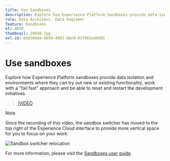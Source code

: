 ```yaml
---
title: Use Sandboxes
description: Explore how Experience Platform Sandboxes provide data isolation and environments where they can try out new or existing functionality, work with a 'fail fast' approach and be able to reset and restart the development initiatives.
role: Data Architect, Data Engineer
feature: Sandboxes
kt: 4018
thumbnail: 29838.jpg
exl-id: 65e50b0e-0999-4992-86e9-037065ed0d01
---
```

# Use sandboxes

Explore how Experience Platform sandboxes provide data isolation and environments where they can try out new or existing functionality, work with a "fail fast" approach and be able to reset and restart the development initiatives.

>[!VIDEO](https://video.tv.adobe.com/v/29838/?quality=12&learn=on)

>[!NOTE]
>
>Since the recording of this video, the sandbox switcher has moved to the top right of the Experience Cloud interface to provide more vertical space for you to focus on your work:
>
> ![Sandbox switcher relocation](assets/sandbox-switcher.gif)

For more information, please visit the [Sandboxes user guide](https://experienceleague.adobe.com/docs/experience-platform/sandbox/home.html).
